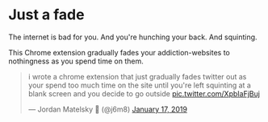 # Just a fade

The internet is bad for you. And you're hunching your back. And squinting.

This Chrome extension gradually fades your addiction-websites to nothingness as you spend time on them.

<blockquote class="twitter-tweet" data-lang="en"><p lang="en" dir="ltr">i wrote a chrome extension that just gradually fades twitter out as your spend too much time on the site until you&#39;re left squinting at a blank screen and you decide to go outside <a href="https://t.co/XpbIaFjBuj">pic.twitter.com/XpbIaFjBuj</a></p>&mdash; Jordan Matelsky 🧠 (@j6m8) <a href="https://twitter.com/j6m8/status/1085724638741753857?ref_src=twsrc%5Etfw">January 17, 2019</a></blockquote>
<script async src="https://platform.twitter.com/widgets.js" charset="utf-8"></script>



